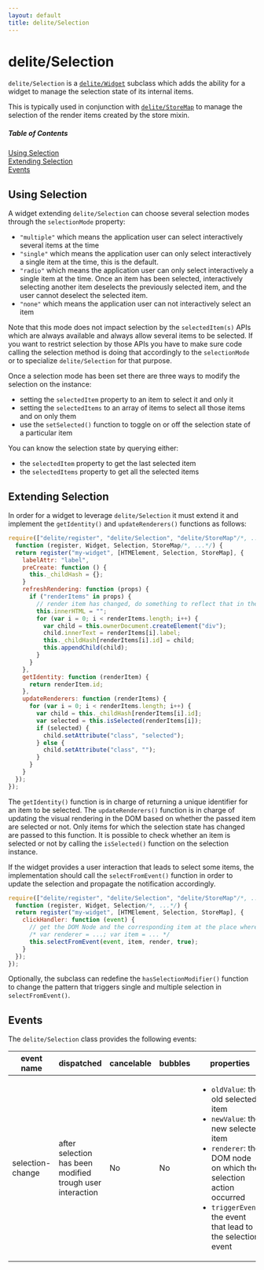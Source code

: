```yaml
---
layout: default
title: delite/Selection
---
```


# delite/Selection

`delite/Selection` is a [`delite/Widget`](Widget.html) subclass which adds the ability for a widget to manage the
selection state of its internal items.

This is typically used in conjunction with [`delite/StoreMap`](StoreMap.html) to manage the selection of the render items 
created by the store mixin.

##### Table of Contents
[Using Selection](#using)  
[Extending Selection](#extending)  
[Events](#events)

<a name="using"></a>
## Using Selection

A widget extending `delite/Selection` can choose several selection modes through the `selectionMode` property:

* `"multiple"` which means the application user can select interactively several items at the time
* `"single"` which means the application user can only select interactively a single item at the time, this is the default.
* `"radio"` which means the application user can only select interactively a single item at the time. Once an item has
  been selected, interactively selecting another item deselects the previously selected item, and the user 
  cannot deselect the selected item. 
* `"none"` which means the application user can not interactively select an item

Note that this mode does not impact selection by the `selectedItem(s)` APIs which are always available and always allow 
several items to be selected. If you want to restrict selection by those APIs you have to make sure code calling the 
selection method is doing that accordingly to the `selectionMode` or to specialize `delite/Selection` for that purpose.

Once a selection mode has been set there are three ways to modify the selection on the instance:
 
* setting the `selectedItem` property to an item to select it and only it
* setting the `selectedItems` to an array of items to select all those items and on only them
* use the `setSelected()` function to toggle on or off the selection state of a particular item

You can know the selection state by querying either:

* the `selectedItem` property to get the last selected item
* the `selectedItems` property to get all the selected items

<a name="extending"></a>
## Extending Selection

In order for a widget to leverage `delite/Selection` it must extend it and implement the `getIdentity()` and
`updateRenderers()` functions as follows:

```js
require(["delite/register", "delite/Selection", "delite/StoreMap"/*, ...*/], 
  function (register, Widget, Selection, StoreMap/*, ...*/) {
  return register("my-widget", [HTMElement, Selection, StoreMap], {
    labelAttr: "label",
    preCreate: function () {
      this._childHash = {};
    }
    refreshRendering: function (props) {
      if ("renderItems" in props) {
        // render item has changed, do something to reflect that in the rendering
        this.innerHTML = "";
        for (var i = 0; i < renderItems.length; i++) {
          var child = this.ownerDocument.createElement("div");
          child.innerText = renderItems[i].label;
          this._childHash[renderItems[i].id] = child;
          this.appendChild(child);
        }
      }
    },
    getIdentity: function (renderItem) {
      return renderItem.id;
    },
    updateRenderers: function (renderItems) {
      for (var i = 0; i < renderItems.length; i++) {
        var child = this._childHash[renderItems[i].id];
        var selected = this.isSelected(renderItems[i]);
        if (selected) {
          child.setAttribute("class", "selected");
        } else {
          child.setAttribute("class", "");
        }
      }    
    }
  });
});
```

The `getIdentity()` function is in charge of returning a unique identifier for an item to be selected. The
`updateRenderers()` function is in charge of updating the visual rendering in the DOM based on whether the passed
item are selected or not. Only items for which the selection state has changed are passed to this function. It is
possible to check whether an item is selected or not by calling the `isSelected()` function on the selection instance.

If the widget provides a user interaction that leads to select some items, the implementation should call the
`selectFromEvent()` function in order to update the selection and propagate the notification accordingly.

```js
require(["delite/register", "delite/Selection", "delite/StoreMap"/*, ...*/], 
  function (register, Widget, Selection/*, ...*/) {
  return register("my-widget", [HTMElement, Selection, StoreMap], {
    clickHandler: function (event) {
      // get the DOM Node and the corresponding item at the place where the click event occured
      /* var renderer = ...; var item = ... */ 
      this.selectFromEvent(event, item, render, true);
    }
  });
});
```

Optionally, the subclass can redefine the `hasSelectionModifier()` function to change the pattern that triggers single
and multiple selection in `selectFromEvent()`.

<a name="events"></a>
## Events

The `delite/Selection` class provides the following events:

|event name|dispatched|cancelable|bubbles|properties|
|----------|----------|----------|-------|----------|
|selection-change|after selection has been modified trough user interaction|No|No|<ul><li>`oldValue`: the old selected item</li><li>`newValue`: the new selected item</li><li>`renderer`: the DOM node on which the selection action occurred</li><li>`triggerEvent`: the event that lead to the selection event</li></ul>|
